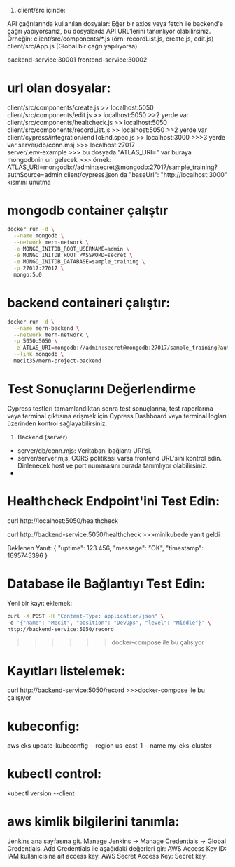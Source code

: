 1. client/src içinde:

API çağrılarında kullanılan dosyalar: Eğer bir axios veya fetch ile backend'e çağrı yapıyorsanız, bu dosyalarda API URL’lerini tanımlıyor olabilirsiniz. Örneğin:
client/src/components/*.js (örn: recordList.js, create.js, edit.js)
client/src/App.js (Global bir çağrı yapılıyorsa)

backend-service:30001
frontend-service:30002
# url olan dosyalar:
client/src/components/create.js >> localhost:5050
client/src/components/edit.js >> localhost:5050     >>2 yerde var
client/src/components/healtcheck.js >> localhost:5050  
client/src/components/recordList.js >> localhost:5050   >>2 yerde var
client/cypress/integration/endToEnd.spec.js  >> localhost:3000   >>>3 yerde var
server/db/conn.msj >>> localhost:27017  
server/.env-example  >>> bu dosyada "ATLAS_URI=" var buraya mongodbnin url gelecek  >>>
örnek: ATLAS_URI=mongodb://admin:secret@mongodb:27017/sample_training?authSource=admin
client/cypress.json da "baseUrl": "http://localhost:3000" kısmını unutma 


# mongodb container çalıştır

````sh
docker run -d \
  --name mongodb \
  --network mern-network \
  -e MONGO_INITDB_ROOT_USERNAME=admin \
  -e MONGO_INITDB_ROOT_PASSWORD=secret \
  -e MONGO_INITDB_DATABASE=sample_training \
  -p 27017:27017 \
  mongo:5.0
````

# backend containeri çalıştır:
````sh
docker run -d \
  --name mern-backend \
  --network mern-network \
  -p 5050:5050 \
  -e ATLAS_URI=mongodb://admin:secret@mongodb:27017/sample_training?authSource=admin \
  --link mongodb \
  mecit35/mern-project-backend
````


# Test Sonuçlarını Değerlendirme

Cypress testleri tamamlandıktan sonra test sonuçlarına, test raporlarına veya terminal çıktısına erişmek için Cypress Dashboard veya terminal logları üzerinden kontrol sağlayabilirsiniz.



1. Backend (server)
   
- server/db/conn.mjs: Veritabanı bağlantı URI'si.
- server/server.mjs:
CORS politikası varsa frontend URL'sini kontrol edin.
Dinlenecek host ve port numarasını burada tanımlıyor olabilirsiniz.
- 



# Healthcheck Endpoint'ini Test Edin:

curl http://localhost:5050/healthcheck

curl http://backend-service:5050/healthcheck   >>>minikubede yanıt geldi

Beklenen Yanıt:
{
  "uptime": 123.456,
  "message": "OK",
  "timestamp": 1695745396
}

# Database ile Bağlantıyı Test Edin:

Yeni bir kayıt eklemek:
````sh
curl -X POST -H "Content-Type: application/json" \
-d '{"name": "Mecit", "position": "DevOps", "level": "Middle"}' \
http://backend-service:5050/record     
````  
>>> >>>docker-compose ile bu çalışıyor


# Kayıtları listelemek:

curl http://backend-service:5050/record    >>>docker-compose ile bu çalışıyor


# kubeconfig:
aws eks update-kubeconfig --region us-east-1 --name my-eks-cluster

# kubectl control:

kubectl version --client


# aws kimlik bilgilerini tanımla:
Jenkins ana sayfasına git.
Manage Jenkins → Manage Credentials → Global Credentials.
Add Credentials ile aşağıdaki değerleri gir:
AWS Access Key ID: IAM kullanıcısına ait access key.
AWS Secret Access Key: Secret key.